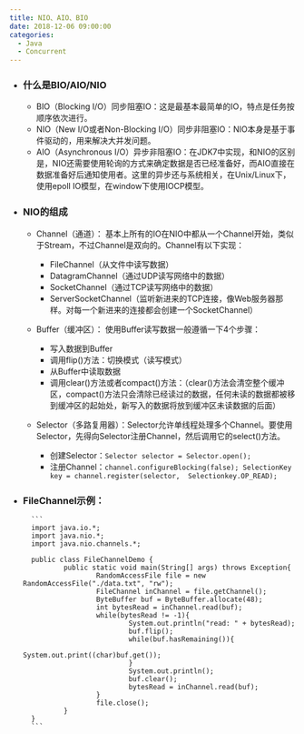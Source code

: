 ```yaml
---
title: NIO、AIO、BIO
date: 2018-12-06 09:00:00
categories:
  - Java
  - Concurrent
---
```


- ### 什么是BIO/AIO/NIO
    - BIO（Blocking I/O）同步阻塞IO：这是最基本最简单的IO，特点是任务按顺序依次进行。  
    - NIO（New I/O或者Non-Blocking I/O）同步非阻塞IO：NIO本身是基于事件驱动的，用来解决大并发问题。  
    - AIO（Asynchronous I/O）异步非阻塞IO：在JDK7中实现，和NIO的区别是，NIO还需要使用轮询的方式来确定数据是否已经准备好，而AIO直接在数据准备好后通知使用者。这里的异步还与系统相关，在Unix/Linux下，使用epoll IO模型，在window下使用IOCP模型。  


- ### NIO的组成
    - Channel（通道）： 基本上所有的IO在NIO中都从一个Channel开始，类似于Stream，不过Channel是双向的。Channel有以下实现：    		
        -  FileChannel（从文件中读写数据）  
        -  DatagramChannel（通过UDP读写网络中的数据）  
        -  SocketChannel（通过TCP读写网络中的数据）  
        -  ServerSocketChannel（监听新进来的TCP连接，像Web服务器那样。对每一个新进来的连接都会创建一个SocketChannel）  
		    
    - Buffer（缓冲区）： 使用Buffer读写数据一般遵循一下4个步骤：    
        - 写入数据到Buffer  
        - 调用flip()方法：切换模式（读写模式）  
        - 从Buffer中读取数据  
        - 调用clear()方法或者compact()方法：（clear()方法会清空整个缓冲区，compact()方法只会清除已经读过的数据，任何未读的数据都被移到缓冲区的起始处，新写入的数据将放到缓冲区未读数据的后面）  
    - Selector（多路复用器）：Selector允许单线程处理多个Channel。要使用Selector，先得向Selector注册Channel，然后调用它的select()方法。    
        - 创建Selector：```Selector selector = Selector.open();```
        - 注册Channel：```channel.configureBlocking(false);
SelectionKey key = channel.register(selector,  Selectionkey.OP_READ);```  
- ### FileChannel示例：

		```
		import java.io.*;
		import java.nio.*;
		import java.nio.channels.*;

		public class FileChannelDemo {
				public static void main(String[] args) throws Exception{
						RandomAccessFile file = new RandomAccessFile("./data.txt", "rw");
						FileChannel inChannel = file.getChannel();
						ByteBuffer buf = ByteBuffer.allocate(48);
						int bytesRead = inChannel.read(buf);
						while(bytesRead != -1){
								System.out.println("read: " + bytesRead);
								buf.flip();
								while(buf.hasRemaining()){
										System.out.print((char)buf.get());
								}
								System.out.println();
								buf.clear();
								bytesRead = inChannel.read(buf);
						}
						file.close();
				}
		}
		```
